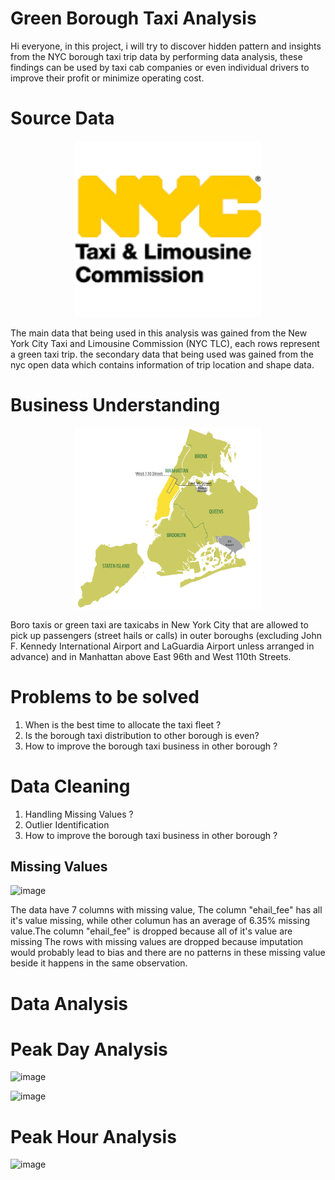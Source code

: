# Green Borough Taxi Analysis

Hi everyone, in this project, i will try to discover hidden pattern and insights from the NYC borough taxi trip data by performing data analysis, these findings can be used by taxi cab companies or even individual drivers to improve their profit or minimize operating cost.

# Source Data 
<p align="center">
<img src="images/NYC.png" alt="Image Description" width="300"/>
</p>

The main data that being used in this analysis was gained from the New York City Taxi and Limousine Commission (NYC TLC), each rows represent a green taxi trip. the secondary data that being used was gained from the nyc open data which contains information of trip location and shape data.

# Business Understanding
<p align="center">
<img src="images/Boro-Taxi-4.png" alt="Image Description" width="300"/>
</p>
Boro taxis or green taxi are taxicabs in New York City that are allowed to pick up passengers (street hails or calls) in outer boroughs (excluding John F. Kennedy International Airport and LaGuardia Airport unless arranged in advance) and in Manhattan above East 96th and West 110th Streets.

# Problems to be solved

<ol>
  <li>When is the best time to allocate the taxi fleet ?</li>
  <li>Is the borough taxi distribution to other borough is even? </li>
  <li>How to improve the borough taxi business in other borough ?</li>
</ol>

# Data Cleaning

<ol>
  <li> Handling Missing Values ?</li>
  <li> Outlier Identification </li>
  <li>How to improve the borough taxi business in other borough ?</li>
</ol>

## Missing Values

![image](https://github.com/bintangrizqikhairullah/Green-Borough-Taxi-Trip-Analysis/assets/101108509/c9ddcc22-5290-411e-8f47-306b9ffe9af1)

The data have 7 columns with missing value, The column "ehail_fee" has all it's value missing, while other columun has an average of 6.35% missing value.The column "ehail_fee" is dropped because all of it's value are missing The rows with missing values are dropped because imputation would probably lead to bias and there are no patterns in these missing value beside it happens in the same observation.

# Data Analysis

# Peak Day Analysis

![image](https://github.com/bintangrizqikhairullah/Green-Borough-Taxi-Trip-Analysis/assets/101108509/62be0ead-9c70-458e-98b6-27de1a097a91)

![image](https://github.com/bintangrizqikhairullah/Green-Borough-Taxi-Trip-Analysis/assets/101108509/fedf36b5-bc71-4d98-9324-a35597fe3d61)

# Peak Hour Analysis

![image](https://github.com/bintangrizqikhairullah/Green-Borough-Taxi-Trip-Analysis/assets/101108509/bcdece7e-1e64-43ac-8d98-4eb65447a66b)
